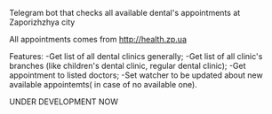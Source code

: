 Telegram bot that checks all available dental's appointments at Zaporizhzhya city

All appointments comes from http://health.zp.ua

Features:
-Get list of all dental clinics generally;
-Get list of all clinic's branches (like children's dental clinic, regular dental clinic);
-Get appointment to listed doctors;
-Set watcher to be updated about new available appointemts( in case of no available one).



UNDER DEVELOPMENT NOW




